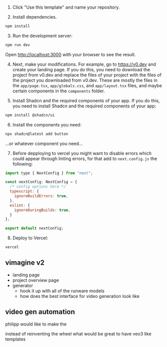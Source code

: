1. Click "Use this template" and name your repository.

2. Install dependencies.

```bash
npm install
```

3. Run the development server:

```bash
npm run dev
```

Open [http://localhost:3000](http://localhost:3000) with your browser to see the result.

4. Next, make your modifications. For example, go to https://v0.dev and create your landing page. If you do this, you need to download the project from v0.dev and replace the files of your project with the files of the project you downloaded from v0.dev. These are mostly the files in the `app/page.tsx`, `app/globals.css`, and `app/layout.tsx` files, and maybe certain components in the `components` folder.

5. Install Shadcn and the required components of your app. If you do this, you need to install Shadcn and the required components of your app:

```bash
npm install @shadcn/ui
```

6. Install the components you need:

```bash
npx shadcn@latest add button
```

...or whatever component you need...

7. Before depploying to vercel you might want to disable errors which could appear through linting errors, for that add to `next.config.js` the following:

```javascript
import type { NextConfig } from "next";

const nextConfig: NextConfig = {
  /* config options here */
  typescript: {
    ignoreBuildErrors: true,
  },
  eslint: {
    ignoreDuringBuilds: true,
  }
};

export default nextConfig;
```

8. Deploy to Vercel:

```bash
vercel
```


## vimagine v2


- landing page
- project overview page
- generator
  - hook it up with all of the runware models
  - how does the best interface for video generation look like


## video gen automation

philipp would like to make the 

instead of reinventing the wheel what would be great to have veo3 like templates 